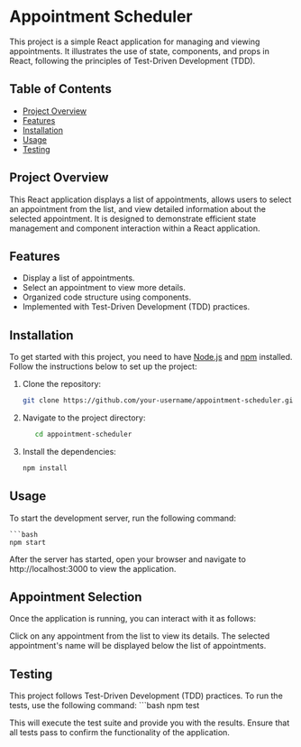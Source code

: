 # Appointment Scheduler

This project is a simple React application for managing and viewing appointments. It illustrates the use of state, components, and props in React, following the principles of Test-Driven Development (TDD).

## Table of Contents
- [Project Overview](#project-overview)
- [Features](#features)
- [Installation](#installation)
- [Usage](#usage)
- [Testing](#testing)


## Project Overview

This React application displays a list of appointments, allows users to select an appointment from the list, and view detailed information about the selected appointment. It is designed to demonstrate efficient state management and component interaction within a React application.

## Features

- Display a list of appointments.
- Select an appointment to view more details.
- Organized code structure using components.
- Implemented with Test-Driven Development (TDD) practices.

## Installation

To get started with this project, you need to have [Node.js](https://nodejs.org/) and [npm](https://www.npmjs.com/) installed. Follow the instructions below to set up the project:

1. Clone the repository:
   ```bash
   git clone https://github.com/your-username/appointment-scheduler.git

2. Navigate to the project directory:

   ```bash
      cd appointment-scheduler
3.  Install the dependencies:

    ```bash
    npm install
## Usage

To start the development server, run the following command:

    ```bash
    npm start
After the server has started, open your browser and navigate to http://localhost:3000 to view the application.

## Appointment Selection

Once the application is running, you can interact with it as follows:

Click on any appointment from the list to view its details.
The selected appointment's name will be displayed below the list of appointments.

## Testing
This project follows Test-Driven Development (TDD) practices. To run the tests, use the following command:
    ```bash
    npm test

This will execute the test suite and provide you with the results. Ensure that all tests pass to confirm the functionality of the application.

